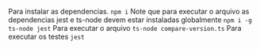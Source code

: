 Para instalar as dependencias.
`npm i`
Note que para executar o arquivo as dependencias
jest e ts-node devem estar instaladas globalmente
`npm i -g ts-node jest`
Para executar o arquivo
`ts-node compare-version.ts`
Para executar os testes
`jest`
